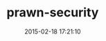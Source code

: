 ---
layout: post
title:  "prawn-security"
repo:   "madriska/prawn-security"
date:   2015-02-18 17:21:10
gemurl: http://github.com/madriska/prawn-security/
---